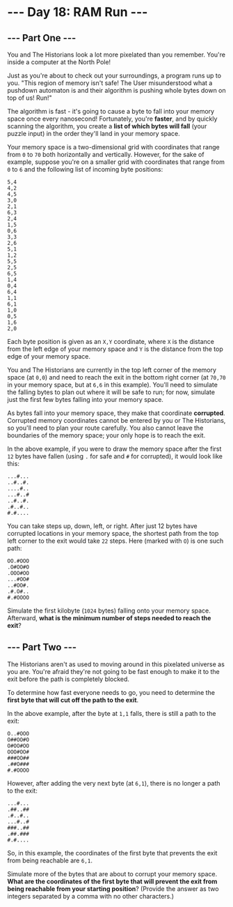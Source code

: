 # --- Day 18: RAM Run ---

## --- Part One ---

You and The Historians look a lot more pixelated than you remember. You're inside a computer at the North Pole!

Just as you're about to check out your surroundings, a program runs up to you. "This region of memory isn't safe! The
User misunderstood what a pushdown automaton is and their algorithm is pushing whole bytes down on top of us! Run!"

The algorithm is fast - it's going to cause a byte to fall into your memory space once every nanosecond! Fortunately,
you're **faster**, and by quickly scanning the algorithm, you create a **list of which bytes will fall** (your puzzle
input) in the order they'll land in your memory space.

Your memory space is a two-dimensional grid with coordinates that range from `0` to `70` both horizontally and
vertically. However, for the sake of example, suppose you're on a smaller grid with coordinates that range from `0` to
`6` and the following list of incoming byte positions:

```
5,4
4,2
4,5
3,0
2,1
6,3
2,4
1,5
0,6
3,3
2,6
5,1
1,2
5,5
2,5
6,5
1,4
0,4
6,4
1,1
6,1
1,0
0,5
1,6
2,0
```

Each byte position is given as an `X,Y` coordinate, where `X` is the distance from the left edge of your memory space
and `Y` is the distance from the top edge of your memory space.

You and The Historians are currently in the top left corner of the memory space (at `0,0`) and need to reach the exit in
the bottom right corner (at `70,70` in your memory space, but at `6,6` in this example). You'll need to simulate the
falling bytes to plan out where it will be safe to run; for now, simulate just the first few bytes falling into your
memory space.

As bytes fall into your memory space, they make that coordinate **corrupted**. Corrupted memory coordinates cannot be
entered by you or The Historians, so you'll need to plan your route carefully. You also cannot leave the boundaries of
the memory space; your only hope is to reach the exit.

In the above example, if you were to draw the memory space after the first `12` bytes have fallen (using `.` for safe
and `#` for corrupted), it would look like this:

```
...#...
..#..#.
....#..
...#..#
..#..#.
.#..#..
#.#....
```

You can take steps up, down, left, or right. After just 12 bytes have corrupted locations in your memory space, the
shortest path from the top left corner to the exit would take `22` steps. Here (marked with `O`) is one such path:

```
OO.#OOO
.O#OO#O
.OOO#OO
...#OO#
..#OO#.
.#.O#..
#.#OOOO
```

Simulate the first kilobyte (`1024` bytes) falling onto your memory space. Afterward, **what is the minimum number of
steps needed to reach the exit**?

## --- Part Two ---

The Historians aren't as used to moving around in this pixelated universe as you are. You're afraid they're not going to
be fast enough to make it to the exit before the path is completely blocked.

To determine how fast everyone needs to go, you need to determine the **first byte that will cut off the path to the
exit**.

In the above example, after the byte at `1,1` falls, there is still a path to the exit:

```
O..#OOO
O##OO#O
O#OO#OO
OOO#OO#
###OO##
.##O###
#.#OOOO
```

However, after adding the very next byte (at `6,1`), there is no longer a path to the exit:

```
...#...
.##..##
.#..#..
...#..#
###..##
.##.###
#.#....
```

So, in this example, the coordinates of the first byte that prevents the exit from being reachable are `6,1`.

Simulate more of the bytes that are about to corrupt your memory space. **What are the coordinates of the first byte
that will prevent the exit from being reachable from your starting position**? (Provide the answer as two integers
separated by a comma with no other characters.)
